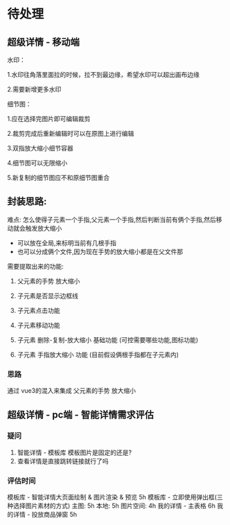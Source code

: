 # 待处理

## 超级详情 - 移动端
水印：

1.水印往角落里面拉的时候，拉不到最边缘，希望水印可以超出画布边缘

2.需要新增更多水印

细节图：

1.应在选择完图片即可编辑裁剪

2.裁剪完成后重新编辑时可以在原图上进行编辑

3.双指放大缩小细节容器

4.细节图可以无限缩小

5.新复制的细节图应不和原细节图重合


## 封装思路:
难点: 怎么使得子元素一个手指,父元素一个手指,然后判断当前有俩个手指,然后移动就会触发放大缩小
+ 可以放在全局,来标明当前有几根手指
+ 也可以分成俩个文件,因为现在手势的放大缩小都是在父文件那

需要提取出来的功能:
1. 父元素的手势 放大缩小


1. 子元素是否显示边框线
2. 子元素点击功能
3. 子元素移动功能
4. 子元素 删除-复制-放大缩小 基础功能 (可控需要哪些功能,图标功能)
5. 子元素 手指放大缩小 功能 (目前假设俩根手指都在子元素内)


### 思路
通过 vue3的混入来集成 父元素的手势 放大缩小









## 超级详情 - pc端 - 智能详情需求评估

### 疑问
1. 智能详情 - 模板库 模板图片是固定的还是?
2. 查看详情是直接跳转链接就行了吗

### 评估时间
模板库 - 智能详情大页面绘制 & 图片渲染 & 预览 5h
模板库 - 立即使用弹出框(三种选择图片素材的方式) 主图: 5h 本地: 5h 图片空间: 4h
我的详情 - 主表格 6h
我的详情 - 投放商品弹窗 5h
